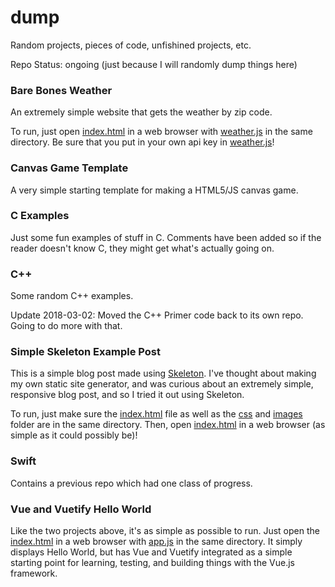 # dump
Random projects, pieces of code, unfishined projects, etc.

Repo Status: ongoing (just because I will randomly dump things here)

### Bare Bones Weather

An extremely simple website that gets the weather by zip code.

To run, just open [index.html](bare-bones-weather/index.html) in a web browser with [weather.js](bare-bones-weather/weather.js) in the same directory. Be sure that you put in your own api key in [weather.js](bare-bones-weather/weather.js)!

### Canvas Game Template

A very simple starting template for making a HTML5/JS canvas game.

### C Examples

Just some fun examples of stuff in C. Comments have been added so if the reader doesn't know C, they might get what's actually going on.

### C++

Some random C++ examples.

Update 2018-03-02: Moved the C++ Primer code back to its own repo. Going to do more with that.

### Simple Skeleton Example Post

This is a simple blog post made using [Skeleton](https://github.com/dhg/Skeleton). I've thought about making my own static site generator, and was curious about an extremely simple, responsive blog post, and so I tried it out using Skeleton.

To run, just make sure the [index.html](simple-skeleton-example-post/index.html) file as well as the [css](simple-skeleton-example-post/css) and [images](simple-skeleton-example-post/images) folder are in the same directory. Then, open [index.html](simple-skeleton-example-post/index.html) in a web browser (as simple as it could possibly be)!

### Swift

Contains a previous repo which had one class of progress.

### Vue and Vuetify Hello World

Like the two projects above, it's as simple as possible to run. Just open the [index.html](vue-and-vuetify-hello-world/index.html) in a web browser with [app.js](vue-and-vuetify-hello-world/app.js) in the same directory. It simply displays Hello World, but has Vue and Vuetify integrated as a simple starting point for learning, testing, and building things with the Vue.js framework.
